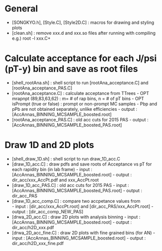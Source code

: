 # General
- [SONGKYO.h], [Style.C], [Style2D.C] : macros for drawing and styling plots
- [clean.sh] : remove xxx.d and xxx.so files after running with compiling e.g.) root -l xxx.C+

# Calculate acceptance for each J/psi (pT-y) bin and save as root files
- [shell_rootAna.sh] : shell script to run [rootAna_acceptance.C] and [rootAna_acceptance_PAS.C]
- [rootAna_acceptance.C] : calculate acceptance from TTrees
		- OPT mrapnpt (89,83,63,62) : m= # of rap bins, n = # of pT bins
		- OPT isPrompt (true or false) : prompt or non-prompt MC samples
		- Pbp and pPb are not obtained separately, unlike efficiencies
		- output : [AccAnnas_BINNING_MCSAMPLE_boosted.root] 
- [rootAna_acceptance_PAS.C] : old acc cuts for 2015 PAS
		- output : [AccAnnas_BINNING_MCSAMPLE_boosted_PAS.root]

# Draw 1D and 2D plots
- [shell_draw_1D.sh] : shell script to run draw_1D_acc.C
- [draw_1D_acc.C] : draw pdfs and save roots of Acceptance vs pT for each rapidity bin (in lab frame)
		- input : [AccAnnas_BINNING_MCSAMPLE_boosted.root] 
		- output : dir_acc/xxx_AccPt.pdf and xxx_AccPt.root
- [draw_1D_acc_PAS.C] : old acc cuts for 2015 PAS
		- input : [AccAnnas_BINNING_MCSAMPLE_boosted_PAS.root]
		- output : dir_acc_PAS
- [draw_1D_acc_comp.C] : compare two accpetance values from  
		- input : [dir_acc/xxx_AccPt.root] and [dir_acc_PAS/xxx_AccPt.root]
		- output : [dir_acc_comp_NEW_PAS]
- [drwa_2D_acc.C] : draw 2D plots with analysis binning
		- input : [AccAnnas_BINNING_MCSAMPLE_boosted.root] 
		- output : dir_acc/h2D_xxx.pdf
- [drwa_2D_acc_fine.C] : draw 2D plots with fine grained bins (for AN)
		- input : [AccAnnas_BINNING_MCSAMPLE_boosted.root] 
		- output : dir_acc/h2D_xxx_fine.pdf

